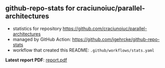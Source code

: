 ## github-repo-stats for craciunoiuc/parallel-architectures

- statistics for repository https://github.com/craciunoiuc/parallel-architectures
- managed by GitHub Action: https://github.com/jgehrcke/github-repo-stats
- workflow that created this README: `.github/workflows/stats.yaml`

**Latest report PDF**: [report.pdf](https://github.com/craciunoiuc/acs-homework-index/raw/repo_stats/craciunoiuc/parallel-architectures/latest-report/report.pdf)

